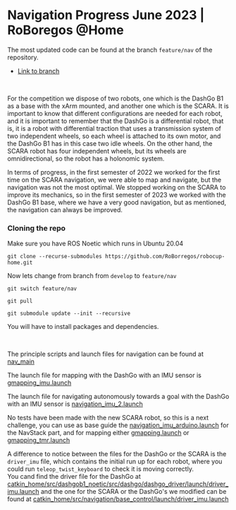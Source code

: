 # Navigation Progress June 2023 | RoBoregos @Home
The most updated code can be found at the branch ```feature/nav``` of the repository.
- [Link to branch](https://github.com/RoBorregos/robocup-home/tree/feature/nav)

<br/>

For the competition we dispose of two robots, one which is the DashGo B1 as a base with the xArm mounted, and another one which is the SCARA. It is important to know that different configurations are needed for each robot, and it is important to remember that the DashGo is a differential robot, that is, it is a robot with differential traction that uses a transmission system of two independent wheels, so each wheel is attached to its own motor, and the DashGo B1 has in this case two idle wheels. On the other hand, the SCARA robot has four independent wheels, but its wheels are omnidirectional, so the robot has a holonomic system.

In terms of progress, in the first semester of 2022 we worked for the first time on the SCARA navigation, we were able to map and navigate, but the navigation was not the most optimal. We stopped working on the SCARA to improve its mechanics, so in the first semester of 2023 we worked with the DashGo B1 base, where we have a very good navigation, but as mentioned, the navigation can always be improved.

### Cloning the repo
Make sure you have ROS Noetic which runs in Ubuntu 20.04
<br/>

```git clone --recurse-submodules https://github.com/RoBorregos/robocup-home.git```
<br/>

Now lets change from branch from ```develop``` to ```feature/nav```
<br/>

```git switch feature/nav```
<br/>

```git pull```
<br/>

```git submodule update --init --recursive```
<br/>

You will have to install packages and dependencies. 

<br/>

The principle scripts and launch files for navigation can be found at [nav_main](https://github.com/RoBorregos/robocup-home/tree/feature/nav/catkin_home/src/navigation/nav_main)<br/>

The launch file for mapping with the DashGo with an IMU sensor is [gmapping_imu.launch](https://github.com/RoBorregos/robocup-home/blob/feature/nav/catkin_home/src/navigation/nav_main/launch/gmapping_imu.launch)<br/>

The launch file for navigating autonomously towards a goal with the DashGo with an IMU sensor is [navigation_imu_2.launch](https://github.com/RoBorregos/robocup-home/blob/feature/nav/catkin_home/src/navigation/nav_main/launch/navigation_imu_2.launch)<br/>

No tests have been made with the new SCARA robot, so this is a next challenge, you can use as base guide the [navigation_imu_arduino.launch](https://github.com/RoBorregos/robocup-home/blob/feature/nav/catkin_home/src/navigation/nav_main/launch/navigation_imu_arduino.launch) for the NavStack part, and for mapping either [gmapping.launch](https://github.com/RoBorregos/robocup-home/blob/feature/nav/catkin_home/src/navigation/nav_main/launch/gmapping.launch) or [gmapping_tmr.launch](https://github.com/RoBorregos/robocup-home/blob/feature/nav/catkin_home/src/navigation/nav_main/launch/gmapping_tmr.launch) <br/>

A difference to notice between the files for the DashGo or the SCARA is the ```driver_imu``` file, which contains the initial run up for each robot, where you could run ```teleop_twist_keyboard``` to check it is moving correctly.<br/>
You cand find the driver file for the DashGo at [catkin_home/src/dashgob1_noetic/src/dashgo/dashgo_driver/launch/driver_imu.launch](https://github.com/RoBorregos/robocup-home/blob/feature/nav/catkin_home/src/dashgob1_noetic/src/dashgo/dashgo_driver/launch/driver_imu.launch) and the one for the SCARA or the DashGo's we modified can be found at [catkin_home/src/navigation/base_control/launch/driver_imu.launch](https://github.com/RoBorregos/robocup-home/blob/feature/nav/catkin_home/src/navigation/base_control/launch/driver_imu.launch)<br/>